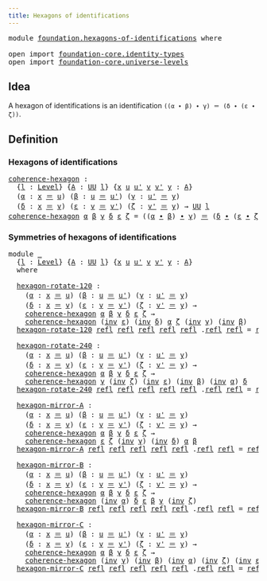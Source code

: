 ```yaml
---
title: Hexagons of identifications
---
```


<pre class="Agda"><a id="53" class="Keyword">module</a> <a id="60" href="foundation.hexagons-of-identifications.html" class="Module">foundation.hexagons-of-identifications</a> <a id="99" class="Keyword">where</a>

<a id="106" class="Keyword">open</a> <a id="111" class="Keyword">import</a> <a id="118" href="foundation-core.identity-types.html" class="Module">foundation-core.identity-types</a>
<a id="149" class="Keyword">open</a> <a id="154" class="Keyword">import</a> <a id="161" href="foundation-core.universe-levels.html" class="Module">foundation-core.universe-levels</a>
</pre>
## Idea

A hexagon of identifications is an identification `((α ∙ β) ∙ γ) ＝ (δ ∙ (ε ∙ ζ))`.

## Definition

### Hexagons of identifications

<pre class="Agda"><a id="coherence-hexagon"></a><a id="347" href="foundation.hexagons-of-identifications.html#347" class="Function">coherence-hexagon</a> <a id="365" class="Symbol">:</a>
  <a id="369" class="Symbol">{</a><a id="370" href="foundation.hexagons-of-identifications.html#370" class="Bound">l</a> <a id="372" class="Symbol">:</a> <a id="374" href="Agda.Primitive.html#597" class="Postulate">Level</a><a id="379" class="Symbol">}</a> <a id="381" class="Symbol">{</a><a id="382" href="foundation.hexagons-of-identifications.html#382" class="Bound">A</a> <a id="384" class="Symbol">:</a> <a id="386" href="foundation-core.universe-levels.html#235" class="Primitive">UU</a> <a id="389" href="foundation.hexagons-of-identifications.html#370" class="Bound">l</a><a id="390" class="Symbol">}</a> <a id="392" class="Symbol">{</a><a id="393" href="foundation.hexagons-of-identifications.html#393" class="Bound">x</a> <a id="395" href="foundation.hexagons-of-identifications.html#395" class="Bound">u</a> <a id="397" href="foundation.hexagons-of-identifications.html#397" class="Bound">u&#39;</a> <a id="400" href="foundation.hexagons-of-identifications.html#400" class="Bound">v</a> <a id="402" href="foundation.hexagons-of-identifications.html#402" class="Bound">v&#39;</a> <a id="405" href="foundation.hexagons-of-identifications.html#405" class="Bound">y</a> <a id="407" class="Symbol">:</a> <a id="409" href="foundation.hexagons-of-identifications.html#382" class="Bound">A</a><a id="410" class="Symbol">}</a>
  <a id="414" class="Symbol">(</a><a id="415" href="foundation.hexagons-of-identifications.html#415" class="Bound">α</a> <a id="417" class="Symbol">:</a> <a id="419" href="foundation.hexagons-of-identifications.html#393" class="Bound">x</a> <a id="421" href="foundation-core.identity-types.html#1865" class="Function Operator">＝</a> <a id="423" href="foundation.hexagons-of-identifications.html#395" class="Bound">u</a><a id="424" class="Symbol">)</a> <a id="426" class="Symbol">(</a><a id="427" href="foundation.hexagons-of-identifications.html#427" class="Bound">β</a> <a id="429" class="Symbol">:</a> <a id="431" href="foundation.hexagons-of-identifications.html#395" class="Bound">u</a> <a id="433" href="foundation-core.identity-types.html#1865" class="Function Operator">＝</a> <a id="435" href="foundation.hexagons-of-identifications.html#397" class="Bound">u&#39;</a><a id="437" class="Symbol">)</a> <a id="439" class="Symbol">(</a><a id="440" href="foundation.hexagons-of-identifications.html#440" class="Bound">γ</a> <a id="442" class="Symbol">:</a> <a id="444" href="foundation.hexagons-of-identifications.html#397" class="Bound">u&#39;</a> <a id="447" href="foundation-core.identity-types.html#1865" class="Function Operator">＝</a> <a id="449" href="foundation.hexagons-of-identifications.html#405" class="Bound">y</a><a id="450" class="Symbol">)</a>
  <a id="454" class="Symbol">(</a><a id="455" href="foundation.hexagons-of-identifications.html#455" class="Bound">δ</a> <a id="457" class="Symbol">:</a> <a id="459" href="foundation.hexagons-of-identifications.html#393" class="Bound">x</a> <a id="461" href="foundation-core.identity-types.html#1865" class="Function Operator">＝</a> <a id="463" href="foundation.hexagons-of-identifications.html#400" class="Bound">v</a><a id="464" class="Symbol">)</a> <a id="466" class="Symbol">(</a><a id="467" href="foundation.hexagons-of-identifications.html#467" class="Bound">ε</a> <a id="469" class="Symbol">:</a> <a id="471" href="foundation.hexagons-of-identifications.html#400" class="Bound">v</a> <a id="473" href="foundation-core.identity-types.html#1865" class="Function Operator">＝</a> <a id="475" href="foundation.hexagons-of-identifications.html#402" class="Bound">v&#39;</a><a id="477" class="Symbol">)</a> <a id="479" class="Symbol">(</a><a id="480" href="foundation.hexagons-of-identifications.html#480" class="Bound">ζ</a> <a id="482" class="Symbol">:</a> <a id="484" href="foundation.hexagons-of-identifications.html#402" class="Bound">v&#39;</a> <a id="487" href="foundation-core.identity-types.html#1865" class="Function Operator">＝</a> <a id="489" href="foundation.hexagons-of-identifications.html#405" class="Bound">y</a><a id="490" class="Symbol">)</a> <a id="492" class="Symbol">→</a> <a id="494" href="foundation-core.universe-levels.html#235" class="Primitive">UU</a> <a id="497" href="foundation.hexagons-of-identifications.html#370" class="Bound">l</a>
<a id="499" href="foundation.hexagons-of-identifications.html#347" class="Function">coherence-hexagon</a> <a id="517" href="foundation.hexagons-of-identifications.html#517" class="Bound">α</a> <a id="519" href="foundation.hexagons-of-identifications.html#519" class="Bound">β</a> <a id="521" href="foundation.hexagons-of-identifications.html#521" class="Bound">γ</a> <a id="523" href="foundation.hexagons-of-identifications.html#523" class="Bound">δ</a> <a id="525" href="foundation.hexagons-of-identifications.html#525" class="Bound">ε</a> <a id="527" href="foundation.hexagons-of-identifications.html#527" class="Bound">ζ</a> <a id="529" class="Symbol">=</a> <a id="531" class="Symbol">((</a><a id="533" href="foundation.hexagons-of-identifications.html#517" class="Bound">α</a> <a id="535" href="foundation-core.identity-types.html#2425" class="Function Operator">∙</a> <a id="537" href="foundation.hexagons-of-identifications.html#519" class="Bound">β</a><a id="538" class="Symbol">)</a> <a id="540" href="foundation-core.identity-types.html#2425" class="Function Operator">∙</a> <a id="542" href="foundation.hexagons-of-identifications.html#521" class="Bound">γ</a><a id="543" class="Symbol">)</a> <a id="545" href="foundation-core.identity-types.html#1865" class="Function Operator">＝</a> <a id="547" class="Symbol">(</a><a id="548" href="foundation.hexagons-of-identifications.html#523" class="Bound">δ</a> <a id="550" href="foundation-core.identity-types.html#2425" class="Function Operator">∙</a> <a id="552" class="Symbol">(</a><a id="553" href="foundation.hexagons-of-identifications.html#525" class="Bound">ε</a> <a id="555" href="foundation-core.identity-types.html#2425" class="Function Operator">∙</a> <a id="557" href="foundation.hexagons-of-identifications.html#527" class="Bound">ζ</a><a id="558" class="Symbol">))</a>
</pre>
### Symmetries of hexagons of identifications

<pre class="Agda"><a id="621" class="Keyword">module</a> <a id="628" href="foundation.hexagons-of-identifications.html#628" class="Module">_</a>
  <a id="632" class="Symbol">{</a><a id="633" href="foundation.hexagons-of-identifications.html#633" class="Bound">l</a> <a id="635" class="Symbol">:</a> <a id="637" href="Agda.Primitive.html#597" class="Postulate">Level</a><a id="642" class="Symbol">}</a> <a id="644" class="Symbol">{</a><a id="645" href="foundation.hexagons-of-identifications.html#645" class="Bound">A</a> <a id="647" class="Symbol">:</a> <a id="649" href="foundation-core.universe-levels.html#235" class="Primitive">UU</a> <a id="652" href="foundation.hexagons-of-identifications.html#633" class="Bound">l</a><a id="653" class="Symbol">}</a> <a id="655" class="Symbol">{</a><a id="656" href="foundation.hexagons-of-identifications.html#656" class="Bound">x</a> <a id="658" href="foundation.hexagons-of-identifications.html#658" class="Bound">u</a> <a id="660" href="foundation.hexagons-of-identifications.html#660" class="Bound">u&#39;</a> <a id="663" href="foundation.hexagons-of-identifications.html#663" class="Bound">v</a> <a id="665" href="foundation.hexagons-of-identifications.html#665" class="Bound">v&#39;</a> <a id="668" href="foundation.hexagons-of-identifications.html#668" class="Bound">y</a> <a id="670" class="Symbol">:</a> <a id="672" href="foundation.hexagons-of-identifications.html#645" class="Bound">A</a><a id="673" class="Symbol">}</a>
  <a id="677" class="Keyword">where</a>
  
  <a id="688" href="foundation.hexagons-of-identifications.html#688" class="Function">hexagon-rotate-120</a> <a id="707" class="Symbol">:</a>
    <a id="713" class="Symbol">(</a><a id="714" href="foundation.hexagons-of-identifications.html#714" class="Bound">α</a> <a id="716" class="Symbol">:</a> <a id="718" href="foundation.hexagons-of-identifications.html#656" class="Bound">x</a> <a id="720" href="foundation-core.identity-types.html#1865" class="Function Operator">＝</a> <a id="722" href="foundation.hexagons-of-identifications.html#658" class="Bound">u</a><a id="723" class="Symbol">)</a> <a id="725" class="Symbol">(</a><a id="726" href="foundation.hexagons-of-identifications.html#726" class="Bound">β</a> <a id="728" class="Symbol">:</a> <a id="730" href="foundation.hexagons-of-identifications.html#658" class="Bound">u</a> <a id="732" href="foundation-core.identity-types.html#1865" class="Function Operator">＝</a> <a id="734" href="foundation.hexagons-of-identifications.html#660" class="Bound">u&#39;</a><a id="736" class="Symbol">)</a> <a id="738" class="Symbol">(</a><a id="739" href="foundation.hexagons-of-identifications.html#739" class="Bound">γ</a> <a id="741" class="Symbol">:</a> <a id="743" href="foundation.hexagons-of-identifications.html#660" class="Bound">u&#39;</a> <a id="746" href="foundation-core.identity-types.html#1865" class="Function Operator">＝</a> <a id="748" href="foundation.hexagons-of-identifications.html#668" class="Bound">y</a><a id="749" class="Symbol">)</a>
    <a id="755" class="Symbol">(</a><a id="756" href="foundation.hexagons-of-identifications.html#756" class="Bound">δ</a> <a id="758" class="Symbol">:</a> <a id="760" href="foundation.hexagons-of-identifications.html#656" class="Bound">x</a> <a id="762" href="foundation-core.identity-types.html#1865" class="Function Operator">＝</a> <a id="764" href="foundation.hexagons-of-identifications.html#663" class="Bound">v</a><a id="765" class="Symbol">)</a> <a id="767" class="Symbol">(</a><a id="768" href="foundation.hexagons-of-identifications.html#768" class="Bound">ε</a> <a id="770" class="Symbol">:</a> <a id="772" href="foundation.hexagons-of-identifications.html#663" class="Bound">v</a> <a id="774" href="foundation-core.identity-types.html#1865" class="Function Operator">＝</a> <a id="776" href="foundation.hexagons-of-identifications.html#665" class="Bound">v&#39;</a><a id="778" class="Symbol">)</a> <a id="780" class="Symbol">(</a><a id="781" href="foundation.hexagons-of-identifications.html#781" class="Bound">ζ</a> <a id="783" class="Symbol">:</a> <a id="785" href="foundation.hexagons-of-identifications.html#665" class="Bound">v&#39;</a> <a id="788" href="foundation-core.identity-types.html#1865" class="Function Operator">＝</a> <a id="790" href="foundation.hexagons-of-identifications.html#668" class="Bound">y</a><a id="791" class="Symbol">)</a> <a id="793" class="Symbol">→</a>
    <a id="799" href="foundation.hexagons-of-identifications.html#347" class="Function">coherence-hexagon</a> <a id="817" href="foundation.hexagons-of-identifications.html#714" class="Bound">α</a> <a id="819" href="foundation.hexagons-of-identifications.html#726" class="Bound">β</a> <a id="821" href="foundation.hexagons-of-identifications.html#739" class="Bound">γ</a> <a id="823" href="foundation.hexagons-of-identifications.html#756" class="Bound">δ</a> <a id="825" href="foundation.hexagons-of-identifications.html#768" class="Bound">ε</a> <a id="827" href="foundation.hexagons-of-identifications.html#781" class="Bound">ζ</a> <a id="829" class="Symbol">→</a>
    <a id="835" href="foundation.hexagons-of-identifications.html#347" class="Function">coherence-hexagon</a> <a id="853" class="Symbol">(</a><a id="854" href="foundation-core.identity-types.html#2729" class="Function">inv</a> <a id="858" href="foundation.hexagons-of-identifications.html#768" class="Bound">ε</a><a id="859" class="Symbol">)</a> <a id="861" class="Symbol">(</a><a id="862" href="foundation-core.identity-types.html#2729" class="Function">inv</a> <a id="866" href="foundation.hexagons-of-identifications.html#756" class="Bound">δ</a><a id="867" class="Symbol">)</a> <a id="869" href="foundation.hexagons-of-identifications.html#714" class="Bound">α</a> <a id="871" href="foundation.hexagons-of-identifications.html#781" class="Bound">ζ</a> <a id="873" class="Symbol">(</a><a id="874" href="foundation-core.identity-types.html#2729" class="Function">inv</a> <a id="878" href="foundation.hexagons-of-identifications.html#739" class="Bound">γ</a><a id="879" class="Symbol">)</a> <a id="881" class="Symbol">(</a><a id="882" href="foundation-core.identity-types.html#2729" class="Function">inv</a> <a id="886" href="foundation.hexagons-of-identifications.html#726" class="Bound">β</a><a id="887" class="Symbol">)</a>
  <a id="891" href="foundation.hexagons-of-identifications.html#688" class="Function">hexagon-rotate-120</a> <a id="910" href="foundation-core.identity-types.html#1820" class="InductiveConstructor">refl</a> <a id="915" href="foundation-core.identity-types.html#1820" class="InductiveConstructor">refl</a> <a id="920" href="foundation-core.identity-types.html#1820" class="InductiveConstructor">refl</a> <a id="925" href="foundation-core.identity-types.html#1820" class="InductiveConstructor">refl</a> <a id="930" href="foundation-core.identity-types.html#1820" class="InductiveConstructor">refl</a> <a id="935" class="DottedPattern Symbol">.</a><a id="936" href="foundation-core.identity-types.html#1820" class="DottedPattern InductiveConstructor">refl</a> <a id="941" href="foundation-core.identity-types.html#1820" class="InductiveConstructor">refl</a> <a id="946" class="Symbol">=</a> <a id="948" href="foundation-core.identity-types.html#1820" class="InductiveConstructor">refl</a>

  <a id="956" href="foundation.hexagons-of-identifications.html#956" class="Function">hexagon-rotate-240</a> <a id="975" class="Symbol">:</a>
    <a id="981" class="Symbol">(</a><a id="982" href="foundation.hexagons-of-identifications.html#982" class="Bound">α</a> <a id="984" class="Symbol">:</a> <a id="986" href="foundation.hexagons-of-identifications.html#656" class="Bound">x</a> <a id="988" href="foundation-core.identity-types.html#1865" class="Function Operator">＝</a> <a id="990" href="foundation.hexagons-of-identifications.html#658" class="Bound">u</a><a id="991" class="Symbol">)</a> <a id="993" class="Symbol">(</a><a id="994" href="foundation.hexagons-of-identifications.html#994" class="Bound">β</a> <a id="996" class="Symbol">:</a> <a id="998" href="foundation.hexagons-of-identifications.html#658" class="Bound">u</a> <a id="1000" href="foundation-core.identity-types.html#1865" class="Function Operator">＝</a> <a id="1002" href="foundation.hexagons-of-identifications.html#660" class="Bound">u&#39;</a><a id="1004" class="Symbol">)</a> <a id="1006" class="Symbol">(</a><a id="1007" href="foundation.hexagons-of-identifications.html#1007" class="Bound">γ</a> <a id="1009" class="Symbol">:</a> <a id="1011" href="foundation.hexagons-of-identifications.html#660" class="Bound">u&#39;</a> <a id="1014" href="foundation-core.identity-types.html#1865" class="Function Operator">＝</a> <a id="1016" href="foundation.hexagons-of-identifications.html#668" class="Bound">y</a><a id="1017" class="Symbol">)</a>
    <a id="1023" class="Symbol">(</a><a id="1024" href="foundation.hexagons-of-identifications.html#1024" class="Bound">δ</a> <a id="1026" class="Symbol">:</a> <a id="1028" href="foundation.hexagons-of-identifications.html#656" class="Bound">x</a> <a id="1030" href="foundation-core.identity-types.html#1865" class="Function Operator">＝</a> <a id="1032" href="foundation.hexagons-of-identifications.html#663" class="Bound">v</a><a id="1033" class="Symbol">)</a> <a id="1035" class="Symbol">(</a><a id="1036" href="foundation.hexagons-of-identifications.html#1036" class="Bound">ε</a> <a id="1038" class="Symbol">:</a> <a id="1040" href="foundation.hexagons-of-identifications.html#663" class="Bound">v</a> <a id="1042" href="foundation-core.identity-types.html#1865" class="Function Operator">＝</a> <a id="1044" href="foundation.hexagons-of-identifications.html#665" class="Bound">v&#39;</a><a id="1046" class="Symbol">)</a> <a id="1048" class="Symbol">(</a><a id="1049" href="foundation.hexagons-of-identifications.html#1049" class="Bound">ζ</a> <a id="1051" class="Symbol">:</a> <a id="1053" href="foundation.hexagons-of-identifications.html#665" class="Bound">v&#39;</a> <a id="1056" href="foundation-core.identity-types.html#1865" class="Function Operator">＝</a> <a id="1058" href="foundation.hexagons-of-identifications.html#668" class="Bound">y</a><a id="1059" class="Symbol">)</a> <a id="1061" class="Symbol">→</a>
    <a id="1067" href="foundation.hexagons-of-identifications.html#347" class="Function">coherence-hexagon</a> <a id="1085" href="foundation.hexagons-of-identifications.html#982" class="Bound">α</a> <a id="1087" href="foundation.hexagons-of-identifications.html#994" class="Bound">β</a> <a id="1089" href="foundation.hexagons-of-identifications.html#1007" class="Bound">γ</a> <a id="1091" href="foundation.hexagons-of-identifications.html#1024" class="Bound">δ</a> <a id="1093" href="foundation.hexagons-of-identifications.html#1036" class="Bound">ε</a> <a id="1095" href="foundation.hexagons-of-identifications.html#1049" class="Bound">ζ</a> <a id="1097" class="Symbol">→</a>
    <a id="1103" href="foundation.hexagons-of-identifications.html#347" class="Function">coherence-hexagon</a> <a id="1121" href="foundation.hexagons-of-identifications.html#1007" class="Bound">γ</a> <a id="1123" class="Symbol">(</a><a id="1124" href="foundation-core.identity-types.html#2729" class="Function">inv</a> <a id="1128" href="foundation.hexagons-of-identifications.html#1049" class="Bound">ζ</a><a id="1129" class="Symbol">)</a> <a id="1131" class="Symbol">(</a><a id="1132" href="foundation-core.identity-types.html#2729" class="Function">inv</a> <a id="1136" href="foundation.hexagons-of-identifications.html#1036" class="Bound">ε</a><a id="1137" class="Symbol">)</a> <a id="1139" class="Symbol">(</a><a id="1140" href="foundation-core.identity-types.html#2729" class="Function">inv</a> <a id="1144" href="foundation.hexagons-of-identifications.html#994" class="Bound">β</a><a id="1145" class="Symbol">)</a> <a id="1147" class="Symbol">(</a><a id="1148" href="foundation-core.identity-types.html#2729" class="Function">inv</a> <a id="1152" href="foundation.hexagons-of-identifications.html#982" class="Bound">α</a><a id="1153" class="Symbol">)</a> <a id="1155" href="foundation.hexagons-of-identifications.html#1024" class="Bound">δ</a>
  <a id="1159" href="foundation.hexagons-of-identifications.html#956" class="Function">hexagon-rotate-240</a> <a id="1178" href="foundation-core.identity-types.html#1820" class="InductiveConstructor">refl</a> <a id="1183" href="foundation-core.identity-types.html#1820" class="InductiveConstructor">refl</a> <a id="1188" href="foundation-core.identity-types.html#1820" class="InductiveConstructor">refl</a> <a id="1193" href="foundation-core.identity-types.html#1820" class="InductiveConstructor">refl</a> <a id="1198" href="foundation-core.identity-types.html#1820" class="InductiveConstructor">refl</a> <a id="1203" class="DottedPattern Symbol">.</a><a id="1204" href="foundation-core.identity-types.html#1820" class="DottedPattern InductiveConstructor">refl</a> <a id="1209" href="foundation-core.identity-types.html#1820" class="InductiveConstructor">refl</a> <a id="1214" class="Symbol">=</a> <a id="1216" href="foundation-core.identity-types.html#1820" class="InductiveConstructor">refl</a>

  <a id="1224" href="foundation.hexagons-of-identifications.html#1224" class="Function">hexagon-mirror-A</a> <a id="1241" class="Symbol">:</a>
    <a id="1247" class="Symbol">(</a><a id="1248" href="foundation.hexagons-of-identifications.html#1248" class="Bound">α</a> <a id="1250" class="Symbol">:</a> <a id="1252" href="foundation.hexagons-of-identifications.html#656" class="Bound">x</a> <a id="1254" href="foundation-core.identity-types.html#1865" class="Function Operator">＝</a> <a id="1256" href="foundation.hexagons-of-identifications.html#658" class="Bound">u</a><a id="1257" class="Symbol">)</a> <a id="1259" class="Symbol">(</a><a id="1260" href="foundation.hexagons-of-identifications.html#1260" class="Bound">β</a> <a id="1262" class="Symbol">:</a> <a id="1264" href="foundation.hexagons-of-identifications.html#658" class="Bound">u</a> <a id="1266" href="foundation-core.identity-types.html#1865" class="Function Operator">＝</a> <a id="1268" href="foundation.hexagons-of-identifications.html#660" class="Bound">u&#39;</a><a id="1270" class="Symbol">)</a> <a id="1272" class="Symbol">(</a><a id="1273" href="foundation.hexagons-of-identifications.html#1273" class="Bound">γ</a> <a id="1275" class="Symbol">:</a> <a id="1277" href="foundation.hexagons-of-identifications.html#660" class="Bound">u&#39;</a> <a id="1280" href="foundation-core.identity-types.html#1865" class="Function Operator">＝</a> <a id="1282" href="foundation.hexagons-of-identifications.html#668" class="Bound">y</a><a id="1283" class="Symbol">)</a>
    <a id="1289" class="Symbol">(</a><a id="1290" href="foundation.hexagons-of-identifications.html#1290" class="Bound">δ</a> <a id="1292" class="Symbol">:</a> <a id="1294" href="foundation.hexagons-of-identifications.html#656" class="Bound">x</a> <a id="1296" href="foundation-core.identity-types.html#1865" class="Function Operator">＝</a> <a id="1298" href="foundation.hexagons-of-identifications.html#663" class="Bound">v</a><a id="1299" class="Symbol">)</a> <a id="1301" class="Symbol">(</a><a id="1302" href="foundation.hexagons-of-identifications.html#1302" class="Bound">ε</a> <a id="1304" class="Symbol">:</a> <a id="1306" href="foundation.hexagons-of-identifications.html#663" class="Bound">v</a> <a id="1308" href="foundation-core.identity-types.html#1865" class="Function Operator">＝</a> <a id="1310" href="foundation.hexagons-of-identifications.html#665" class="Bound">v&#39;</a><a id="1312" class="Symbol">)</a> <a id="1314" class="Symbol">(</a><a id="1315" href="foundation.hexagons-of-identifications.html#1315" class="Bound">ζ</a> <a id="1317" class="Symbol">:</a> <a id="1319" href="foundation.hexagons-of-identifications.html#665" class="Bound">v&#39;</a> <a id="1322" href="foundation-core.identity-types.html#1865" class="Function Operator">＝</a> <a id="1324" href="foundation.hexagons-of-identifications.html#668" class="Bound">y</a><a id="1325" class="Symbol">)</a> <a id="1327" class="Symbol">→</a>
    <a id="1333" href="foundation.hexagons-of-identifications.html#347" class="Function">coherence-hexagon</a> <a id="1351" href="foundation.hexagons-of-identifications.html#1248" class="Bound">α</a> <a id="1353" href="foundation.hexagons-of-identifications.html#1260" class="Bound">β</a> <a id="1355" href="foundation.hexagons-of-identifications.html#1273" class="Bound">γ</a> <a id="1357" href="foundation.hexagons-of-identifications.html#1290" class="Bound">δ</a> <a id="1359" href="foundation.hexagons-of-identifications.html#1302" class="Bound">ε</a> <a id="1361" href="foundation.hexagons-of-identifications.html#1315" class="Bound">ζ</a> <a id="1363" class="Symbol">→</a>
    <a id="1369" href="foundation.hexagons-of-identifications.html#347" class="Function">coherence-hexagon</a> <a id="1387" href="foundation.hexagons-of-identifications.html#1302" class="Bound">ε</a> <a id="1389" href="foundation.hexagons-of-identifications.html#1315" class="Bound">ζ</a> <a id="1391" class="Symbol">(</a><a id="1392" href="foundation-core.identity-types.html#2729" class="Function">inv</a> <a id="1396" href="foundation.hexagons-of-identifications.html#1273" class="Bound">γ</a><a id="1397" class="Symbol">)</a> <a id="1399" class="Symbol">(</a><a id="1400" href="foundation-core.identity-types.html#2729" class="Function">inv</a> <a id="1404" href="foundation.hexagons-of-identifications.html#1290" class="Bound">δ</a><a id="1405" class="Symbol">)</a> <a id="1407" href="foundation.hexagons-of-identifications.html#1248" class="Bound">α</a> <a id="1409" href="foundation.hexagons-of-identifications.html#1260" class="Bound">β</a>
  <a id="1413" href="foundation.hexagons-of-identifications.html#1224" class="Function">hexagon-mirror-A</a> <a id="1430" href="foundation-core.identity-types.html#1820" class="InductiveConstructor">refl</a> <a id="1435" href="foundation-core.identity-types.html#1820" class="InductiveConstructor">refl</a> <a id="1440" href="foundation-core.identity-types.html#1820" class="InductiveConstructor">refl</a> <a id="1445" href="foundation-core.identity-types.html#1820" class="InductiveConstructor">refl</a> <a id="1450" href="foundation-core.identity-types.html#1820" class="InductiveConstructor">refl</a> <a id="1455" class="DottedPattern Symbol">.</a><a id="1456" href="foundation-core.identity-types.html#1820" class="DottedPattern InductiveConstructor">refl</a> <a id="1461" href="foundation-core.identity-types.html#1820" class="InductiveConstructor">refl</a> <a id="1466" class="Symbol">=</a> <a id="1468" href="foundation-core.identity-types.html#1820" class="InductiveConstructor">refl</a>

  <a id="1476" href="foundation.hexagons-of-identifications.html#1476" class="Function">hexagon-mirror-B</a> <a id="1493" class="Symbol">:</a>
    <a id="1499" class="Symbol">(</a><a id="1500" href="foundation.hexagons-of-identifications.html#1500" class="Bound">α</a> <a id="1502" class="Symbol">:</a> <a id="1504" href="foundation.hexagons-of-identifications.html#656" class="Bound">x</a> <a id="1506" href="foundation-core.identity-types.html#1865" class="Function Operator">＝</a> <a id="1508" href="foundation.hexagons-of-identifications.html#658" class="Bound">u</a><a id="1509" class="Symbol">)</a> <a id="1511" class="Symbol">(</a><a id="1512" href="foundation.hexagons-of-identifications.html#1512" class="Bound">β</a> <a id="1514" class="Symbol">:</a> <a id="1516" href="foundation.hexagons-of-identifications.html#658" class="Bound">u</a> <a id="1518" href="foundation-core.identity-types.html#1865" class="Function Operator">＝</a> <a id="1520" href="foundation.hexagons-of-identifications.html#660" class="Bound">u&#39;</a><a id="1522" class="Symbol">)</a> <a id="1524" class="Symbol">(</a><a id="1525" href="foundation.hexagons-of-identifications.html#1525" class="Bound">γ</a> <a id="1527" class="Symbol">:</a> <a id="1529" href="foundation.hexagons-of-identifications.html#660" class="Bound">u&#39;</a> <a id="1532" href="foundation-core.identity-types.html#1865" class="Function Operator">＝</a> <a id="1534" href="foundation.hexagons-of-identifications.html#668" class="Bound">y</a><a id="1535" class="Symbol">)</a>
    <a id="1541" class="Symbol">(</a><a id="1542" href="foundation.hexagons-of-identifications.html#1542" class="Bound">δ</a> <a id="1544" class="Symbol">:</a> <a id="1546" href="foundation.hexagons-of-identifications.html#656" class="Bound">x</a> <a id="1548" href="foundation-core.identity-types.html#1865" class="Function Operator">＝</a> <a id="1550" href="foundation.hexagons-of-identifications.html#663" class="Bound">v</a><a id="1551" class="Symbol">)</a> <a id="1553" class="Symbol">(</a><a id="1554" href="foundation.hexagons-of-identifications.html#1554" class="Bound">ε</a> <a id="1556" class="Symbol">:</a> <a id="1558" href="foundation.hexagons-of-identifications.html#663" class="Bound">v</a> <a id="1560" href="foundation-core.identity-types.html#1865" class="Function Operator">＝</a> <a id="1562" href="foundation.hexagons-of-identifications.html#665" class="Bound">v&#39;</a><a id="1564" class="Symbol">)</a> <a id="1566" class="Symbol">(</a><a id="1567" href="foundation.hexagons-of-identifications.html#1567" class="Bound">ζ</a> <a id="1569" class="Symbol">:</a> <a id="1571" href="foundation.hexagons-of-identifications.html#665" class="Bound">v&#39;</a> <a id="1574" href="foundation-core.identity-types.html#1865" class="Function Operator">＝</a> <a id="1576" href="foundation.hexagons-of-identifications.html#668" class="Bound">y</a><a id="1577" class="Symbol">)</a> <a id="1579" class="Symbol">→</a>
    <a id="1585" href="foundation.hexagons-of-identifications.html#347" class="Function">coherence-hexagon</a> <a id="1603" href="foundation.hexagons-of-identifications.html#1500" class="Bound">α</a> <a id="1605" href="foundation.hexagons-of-identifications.html#1512" class="Bound">β</a> <a id="1607" href="foundation.hexagons-of-identifications.html#1525" class="Bound">γ</a> <a id="1609" href="foundation.hexagons-of-identifications.html#1542" class="Bound">δ</a> <a id="1611" href="foundation.hexagons-of-identifications.html#1554" class="Bound">ε</a> <a id="1613" href="foundation.hexagons-of-identifications.html#1567" class="Bound">ζ</a> <a id="1615" class="Symbol">→</a>
    <a id="1621" href="foundation.hexagons-of-identifications.html#347" class="Function">coherence-hexagon</a> <a id="1639" class="Symbol">(</a><a id="1640" href="foundation-core.identity-types.html#2729" class="Function">inv</a> <a id="1644" href="foundation.hexagons-of-identifications.html#1500" class="Bound">α</a><a id="1645" class="Symbol">)</a> <a id="1647" href="foundation.hexagons-of-identifications.html#1542" class="Bound">δ</a> <a id="1649" href="foundation.hexagons-of-identifications.html#1554" class="Bound">ε</a> <a id="1651" href="foundation.hexagons-of-identifications.html#1512" class="Bound">β</a> <a id="1653" href="foundation.hexagons-of-identifications.html#1525" class="Bound">γ</a> <a id="1655" class="Symbol">(</a><a id="1656" href="foundation-core.identity-types.html#2729" class="Function">inv</a> <a id="1660" href="foundation.hexagons-of-identifications.html#1567" class="Bound">ζ</a><a id="1661" class="Symbol">)</a>
  <a id="1665" href="foundation.hexagons-of-identifications.html#1476" class="Function">hexagon-mirror-B</a> <a id="1682" href="foundation-core.identity-types.html#1820" class="InductiveConstructor">refl</a> <a id="1687" href="foundation-core.identity-types.html#1820" class="InductiveConstructor">refl</a> <a id="1692" href="foundation-core.identity-types.html#1820" class="InductiveConstructor">refl</a> <a id="1697" href="foundation-core.identity-types.html#1820" class="InductiveConstructor">refl</a> <a id="1702" href="foundation-core.identity-types.html#1820" class="InductiveConstructor">refl</a> <a id="1707" class="DottedPattern Symbol">.</a><a id="1708" href="foundation-core.identity-types.html#1820" class="DottedPattern InductiveConstructor">refl</a> <a id="1713" href="foundation-core.identity-types.html#1820" class="InductiveConstructor">refl</a> <a id="1718" class="Symbol">=</a> <a id="1720" href="foundation-core.identity-types.html#1820" class="InductiveConstructor">refl</a>

  <a id="1728" href="foundation.hexagons-of-identifications.html#1728" class="Function">hexagon-mirror-C</a> <a id="1745" class="Symbol">:</a>
    <a id="1751" class="Symbol">(</a><a id="1752" href="foundation.hexagons-of-identifications.html#1752" class="Bound">α</a> <a id="1754" class="Symbol">:</a> <a id="1756" href="foundation.hexagons-of-identifications.html#656" class="Bound">x</a> <a id="1758" href="foundation-core.identity-types.html#1865" class="Function Operator">＝</a> <a id="1760" href="foundation.hexagons-of-identifications.html#658" class="Bound">u</a><a id="1761" class="Symbol">)</a> <a id="1763" class="Symbol">(</a><a id="1764" href="foundation.hexagons-of-identifications.html#1764" class="Bound">β</a> <a id="1766" class="Symbol">:</a> <a id="1768" href="foundation.hexagons-of-identifications.html#658" class="Bound">u</a> <a id="1770" href="foundation-core.identity-types.html#1865" class="Function Operator">＝</a> <a id="1772" href="foundation.hexagons-of-identifications.html#660" class="Bound">u&#39;</a><a id="1774" class="Symbol">)</a> <a id="1776" class="Symbol">(</a><a id="1777" href="foundation.hexagons-of-identifications.html#1777" class="Bound">γ</a> <a id="1779" class="Symbol">:</a> <a id="1781" href="foundation.hexagons-of-identifications.html#660" class="Bound">u&#39;</a> <a id="1784" href="foundation-core.identity-types.html#1865" class="Function Operator">＝</a> <a id="1786" href="foundation.hexagons-of-identifications.html#668" class="Bound">y</a><a id="1787" class="Symbol">)</a>
    <a id="1793" class="Symbol">(</a><a id="1794" href="foundation.hexagons-of-identifications.html#1794" class="Bound">δ</a> <a id="1796" class="Symbol">:</a> <a id="1798" href="foundation.hexagons-of-identifications.html#656" class="Bound">x</a> <a id="1800" href="foundation-core.identity-types.html#1865" class="Function Operator">＝</a> <a id="1802" href="foundation.hexagons-of-identifications.html#663" class="Bound">v</a><a id="1803" class="Symbol">)</a> <a id="1805" class="Symbol">(</a><a id="1806" href="foundation.hexagons-of-identifications.html#1806" class="Bound">ε</a> <a id="1808" class="Symbol">:</a> <a id="1810" href="foundation.hexagons-of-identifications.html#663" class="Bound">v</a> <a id="1812" href="foundation-core.identity-types.html#1865" class="Function Operator">＝</a> <a id="1814" href="foundation.hexagons-of-identifications.html#665" class="Bound">v&#39;</a><a id="1816" class="Symbol">)</a> <a id="1818" class="Symbol">(</a><a id="1819" href="foundation.hexagons-of-identifications.html#1819" class="Bound">ζ</a> <a id="1821" class="Symbol">:</a> <a id="1823" href="foundation.hexagons-of-identifications.html#665" class="Bound">v&#39;</a> <a id="1826" href="foundation-core.identity-types.html#1865" class="Function Operator">＝</a> <a id="1828" href="foundation.hexagons-of-identifications.html#668" class="Bound">y</a><a id="1829" class="Symbol">)</a> <a id="1831" class="Symbol">→</a>
    <a id="1837" href="foundation.hexagons-of-identifications.html#347" class="Function">coherence-hexagon</a> <a id="1855" href="foundation.hexagons-of-identifications.html#1752" class="Bound">α</a> <a id="1857" href="foundation.hexagons-of-identifications.html#1764" class="Bound">β</a> <a id="1859" href="foundation.hexagons-of-identifications.html#1777" class="Bound">γ</a> <a id="1861" href="foundation.hexagons-of-identifications.html#1794" class="Bound">δ</a> <a id="1863" href="foundation.hexagons-of-identifications.html#1806" class="Bound">ε</a> <a id="1865" href="foundation.hexagons-of-identifications.html#1819" class="Bound">ζ</a> <a id="1867" class="Symbol">→</a>
    <a id="1873" href="foundation.hexagons-of-identifications.html#347" class="Function">coherence-hexagon</a> <a id="1891" class="Symbol">(</a><a id="1892" href="foundation-core.identity-types.html#2729" class="Function">inv</a> <a id="1896" href="foundation.hexagons-of-identifications.html#1777" class="Bound">γ</a><a id="1897" class="Symbol">)</a> <a id="1899" class="Symbol">(</a><a id="1900" href="foundation-core.identity-types.html#2729" class="Function">inv</a> <a id="1904" href="foundation.hexagons-of-identifications.html#1764" class="Bound">β</a><a id="1905" class="Symbol">)</a> <a id="1907" class="Symbol">(</a><a id="1908" href="foundation-core.identity-types.html#2729" class="Function">inv</a> <a id="1912" href="foundation.hexagons-of-identifications.html#1752" class="Bound">α</a><a id="1913" class="Symbol">)</a> <a id="1915" class="Symbol">(</a><a id="1916" href="foundation-core.identity-types.html#2729" class="Function">inv</a> <a id="1920" href="foundation.hexagons-of-identifications.html#1819" class="Bound">ζ</a><a id="1921" class="Symbol">)</a> <a id="1923" class="Symbol">(</a><a id="1924" href="foundation-core.identity-types.html#2729" class="Function">inv</a> <a id="1928" href="foundation.hexagons-of-identifications.html#1806" class="Bound">ε</a><a id="1929" class="Symbol">)</a> <a id="1931" class="Symbol">(</a><a id="1932" href="foundation-core.identity-types.html#2729" class="Function">inv</a> <a id="1936" href="foundation.hexagons-of-identifications.html#1794" class="Bound">δ</a><a id="1937" class="Symbol">)</a>
  <a id="1941" href="foundation.hexagons-of-identifications.html#1728" class="Function">hexagon-mirror-C</a> <a id="1958" href="foundation-core.identity-types.html#1820" class="InductiveConstructor">refl</a> <a id="1963" href="foundation-core.identity-types.html#1820" class="InductiveConstructor">refl</a> <a id="1968" href="foundation-core.identity-types.html#1820" class="InductiveConstructor">refl</a> <a id="1973" href="foundation-core.identity-types.html#1820" class="InductiveConstructor">refl</a> <a id="1978" href="foundation-core.identity-types.html#1820" class="InductiveConstructor">refl</a> <a id="1983" class="DottedPattern Symbol">.</a><a id="1984" href="foundation-core.identity-types.html#1820" class="DottedPattern InductiveConstructor">refl</a> <a id="1989" href="foundation-core.identity-types.html#1820" class="InductiveConstructor">refl</a> <a id="1994" class="Symbol">=</a> <a id="1996" href="foundation-core.identity-types.html#1820" class="InductiveConstructor">refl</a>
</pre>
